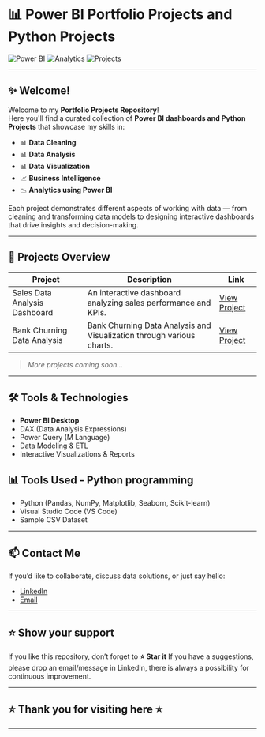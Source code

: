 # 📊 Power BI Portfolio Projects and Python Projects

![Power BI](https://img.shields.io/badge/Power%20BI-Data%20Visualization-yellow?style=for-the-badge&logo=powerbi)
![Analytics](https://img.shields.io/badge/Analytics-Business%20Intelligence-blue?style=for-the-badge&logo=databricks)
![Projects](https://img.shields.io/badge/Projects-Dashboards%20&%20Reports-green?style=for-the-badge)

---

## ✨ Welcome!

Welcome to my **Portfolio Projects Repository**!  
Here you'll find a curated collection of **Power BI dashboards and Python Projects** that showcase my skills in:

- 📊 **Data Cleaning**
- 📊 **Data Analysis**
- 📊 **Data Visualization**
- 📈 **Business Intelligence**
- 📉 **Analytics using Power BI**

Each project demonstrates different aspects of working with data — from cleaning and transforming data models to designing interactive dashboards that drive insights and decision-making.

---

## 🚀 Projects Overview

| Project | Description | Link |
|---------|-------------|------|
| Sales Data Analysis Dashboard | An interactive dashboard analyzing sales performance and KPIs. | [View Project](https://github.com/Usha127/DA-Projects---Power-BI/tree/master/Sales%20Data%20Analysis) |
| Bank Churning Data Analysis | Bank Churning Data Analysis and Visualization through various charts. | [View Project](https://github.com/Usha127/DA-Projects---Power-BI/tree/master/Sales%20Data%20Analysis) |


> *More projects coming soon...*

---

## 🛠️ Tools & Technologies
- **Power BI Desktop**
- DAX (Data Analysis Expressions)
- Power Query (M Language)
- Data Modeling & ETL
- Interactive Visualizations & Reports

## 📊 Tools Used - Python programming
- Python (Pandas, NumPy, Matplotlib, Seaborn, Scikit-learn)
- Visual Studio Code (VS Code)
- Sample CSV Dataset

---

## 📫 Contact Me
If you’d like to collaborate, discuss data solutions, or just say hello:
- [LinkedIn](www.linkedin.com/in/usha-topagi-b047391a)
- [Email](mailto:usha.usa27@gmail.com)

---

## ⭐️ Show your support
If you like this repository, don’t forget to **⭐️ Star it** 
If you have a suggestions, please drop an email/message in LinkedIn, there is always a possibility for continuous improvement.

---


## ⭐️ Thank you for visiting here ⭐️

---
